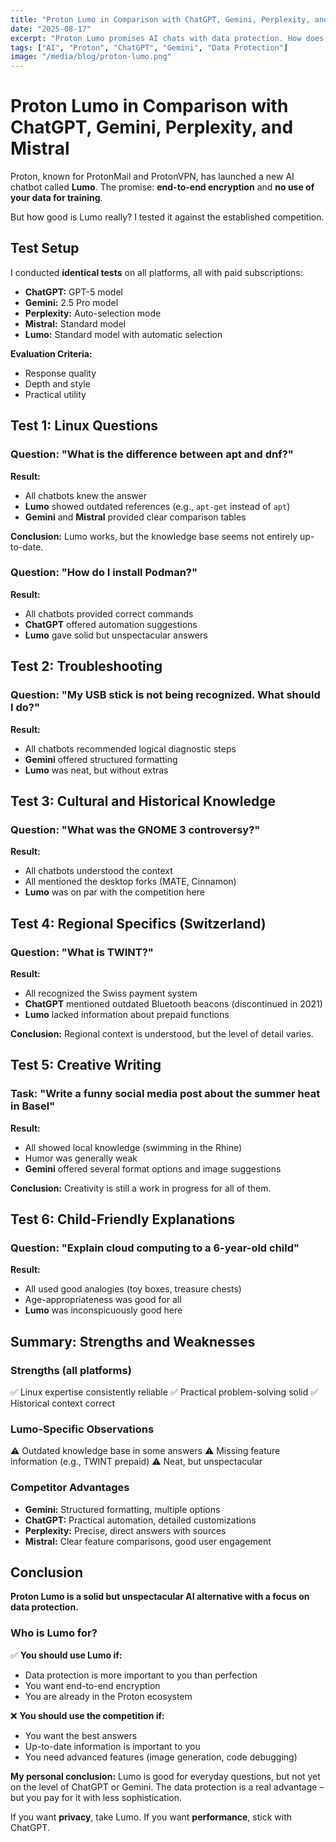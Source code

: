 ```yaml
---
title: "Proton Lumo in Comparison with ChatGPT, Gemini, Perplexity, and Mistral"
date: "2025-08-17"
excerpt: "Proton Lumo promises AI chats with data protection. How does the new service stack up against ChatGPT, Gemini, Perplexity, and Mistral? A detailed comparison test."
tags: ["AI", "Proton", "ChatGPT", "Gemini", "Data Protection"]
image: "/media/blog/proton-lumo.png"
---
```


# Proton Lumo in Comparison with ChatGPT, Gemini, Perplexity, and Mistral

Proton, known for ProtonMail and ProtonVPN, has launched a new AI chatbot called **Lumo**. The promise: **end-to-end encryption** and **no use of your data for training**.

But how good is Lumo really? I tested it against the established competition.

## Test Setup

I conducted **identical tests** on all platforms, all with paid subscriptions:

- **ChatGPT:** GPT-5 model
- **Gemini:** 2.5 Pro model
- **Perplexity:** Auto-selection mode
- **Mistral:** Standard model
- **Lumo:** Standard model with automatic selection

**Evaluation Criteria:**
- Response quality
- Depth and style
- Practical utility

## Test 1: Linux Questions

### Question: "What is the difference between apt and dnf?"

**Result:**
- All chatbots knew the answer
- **Lumo** showed outdated references (e.g., `apt-get` instead of `apt`)
- **Gemini** and **Mistral** provided clear comparison tables

**Conclusion:** Lumo works, but the knowledge base seems not entirely up-to-date.

### Question: "How do I install Podman?"

**Result:**
- All chatbots provided correct commands
- **ChatGPT** offered automation suggestions
- **Lumo** gave solid but unspectacular answers

## Test 2: Troubleshooting

### Question: "My USB stick is not being recognized. What should I do?"

**Result:**
- All chatbots recommended logical diagnostic steps
- **Gemini** offered structured formatting
- **Lumo** was neat, but without extras

## Test 3: Cultural and Historical Knowledge

### Question: "What was the GNOME 3 controversy?"

**Result:**
- All chatbots understood the context
- All mentioned the desktop forks (MATE, Cinnamon)
- **Lumo** was on par with the competition here

## Test 4: Regional Specifics (Switzerland)

### Question: "What is TWINT?"

**Result:**
- All recognized the Swiss payment system
- **ChatGPT** mentioned outdated Bluetooth beacons (discontinued in 2021)
- **Lumo** lacked information about prepaid functions

**Conclusion:** Regional context is understood, but the level of detail varies.

## Test 5: Creative Writing

### Task: "Write a funny social media post about the summer heat in Basel"

**Result:**
- All showed local knowledge (swimming in the Rhine)
- Humor was generally weak
- **Gemini** offered several format options and image suggestions

**Conclusion:** Creativity is still a work in progress for all of them.

## Test 6: Child-Friendly Explanations

### Question: "Explain cloud computing to a 6-year-old child"

**Result:**
- All used good analogies (toy boxes, treasure chests)
- Age-appropriateness was good for all
- **Lumo** was inconspicuously good here

## Summary: Strengths and Weaknesses

### Strengths (all platforms)
✅ Linux expertise consistently reliable
✅ Practical problem-solving solid
✅ Historical context correct

### Lumo-Specific Observations
⚠️ Outdated knowledge base in some answers
⚠️ Missing feature information (e.g., TWINT prepaid)
⚠️ Neat, but unspectacular

### Competitor Advantages
- **Gemini:** Structured formatting, multiple options
- **ChatGPT:** Practical automation, detailed customizations
- **Perplexity:** Precise, direct answers with sources
- **Mistral:** Clear feature comparisons, good user engagement

## Conclusion

**Proton Lumo is a solid but unspectacular AI alternative with a focus on data protection.**

### Who is Lumo for?

✅ **You should use Lumo if:**
- Data protection is more important to you than perfection
- You want end-to-end encryption
- You are already in the Proton ecosystem

❌ **You should use the competition if:**
- You want the best answers
- Up-to-date information is important to you
- You need advanced features (image generation, code debugging)

**My personal conclusion:**
Lumo is good for everyday questions, but not yet on the level of ChatGPT or Gemini. The data protection is a real advantage – but you pay for it with less sophistication.

If you want **privacy**, take Lumo. If you want **performance**, stick with ChatGPT.
